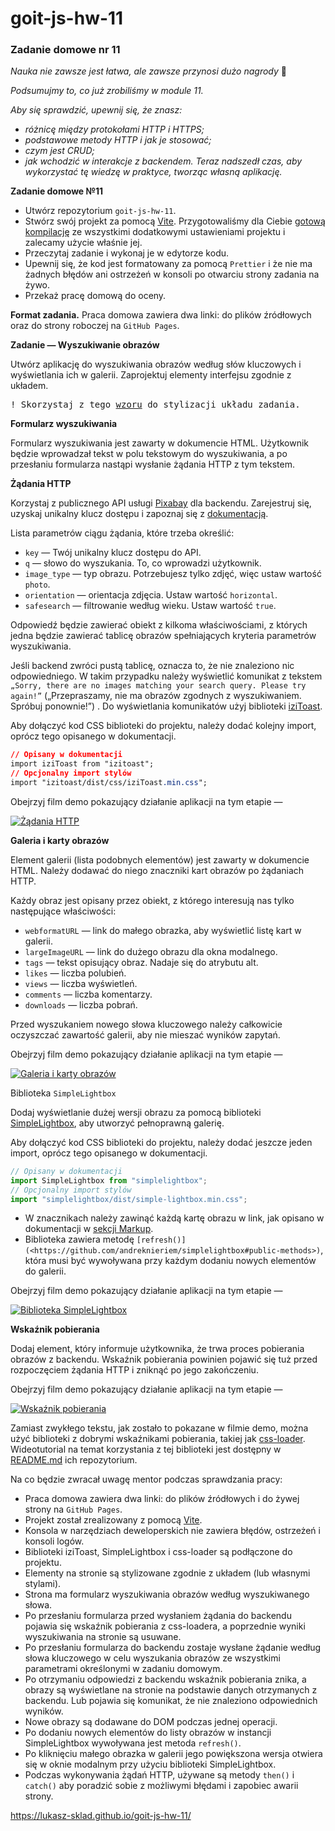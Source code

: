 # goit-js-hw-11
### Zadanie domowe nr 11

_Nauka nie zawsze jest łatwa, ale zawsze przynosi dużo nagrody_ 💪

_Podsumujmy to, co już zrobiliśmy w module 11._

_Aby się sprawdzić, upewnij się, że znasz:_

* _różnicę między protokołami HTTP i HTTPS;_
* _podstawowe metody HTTP i jak je stosować;_
* _czym jest CRUD;_
* _jak wchodzić w interakcje z backendem._
_Teraz nadszedł czas, aby wykorzystać tę wiedzę w praktyce, tworząc własną aplikację._



__Zadanie domowe №11__

* Utwórz repozytorium `goit-js-hw-11`.
* Stwórz swój projekt za pomocą [Vite](https://vitejs.dev/). Przygotowaliśmy dla Ciebie [gotową kompilację](https://github.com/goitacademy/vanilla-app-template) ze wszystkimi dodatkowymi ustawieniami projektu i zalecamy użycie właśnie jej.
* Przeczytaj zadanie i wykonaj je w edytorze kodu.
* Upewnij się, że kod jest formatowany za pomocą `Prettier` i że nie ma żadnych błędów ani ostrzeżeń w konsoli po otwarciu strony zadania na żywo.
* Przekaż pracę domową do oceny.


__Format zadania.__ Praca domowa zawiera dwa linki: do plików źródłowych oraz do strony roboczej na `GitHub Pages`.



__Zadanie — Wyszukiwanie obrazów__

Utwórz aplikację do wyszukiwania obrazów według słów kluczowych i wyświetlania ich w galerii. Zaprojektuj elementy interfejsu zgodnie z układem.


<pre>
! Skorzystaj z tego <a href="https://www.figma.com/file/m8k9NQV7qZrtYDCvxfD68B/%D0%94%D0%97-JavaScript?type=design&amp;node-id=3-1009&amp;mode=design&amp;t=eCh8cUwdfWOakuAr-0" rel="noopener noreferrer" target="_blank">wzoru</a> do stylizacji układu zadania.
</pre>

__Formularz wyszukiwania__

Formularz wyszukiwania jest zawarty w dokumencie HTML. Użytkownik będzie wprowadzał tekst w polu tekstowym do wyszukiwania, a po przesłaniu formularza nastąpi wysłanie żądania HTTP z tym tekstem.



__Żądania HTTP__



Korzystaj z publicznego API usługi [Pixabay](https://pixabay.com/api/docs/) dla backendu. Zarejestruj się, uzyskaj unikalny klucz dostępu i zapoznaj się z [dokumentacją](https://pixabay.com/api/docs/#api_search_images).

Lista parametrów ciągu żądania, które trzeba określić:

* `key` — Twój unikalny klucz dostępu do API.
* `q` — słowo do wyszukania. To, co wprowadzi użytkownik.
* `image_type` — typ obrazu. Potrzebujesz tylko zdjęć, więc ustaw wartość `photo`.
* `orientation` — orientacja zdjęcia. Ustaw wartość `horizontal`.
* `safesearch` — filtrowanie według wieku. Ustaw wartość `true`.


Odpowiedź będzie zawierać obiekt z kilkoma właściwościami, z których jedna będzie zawierać tablicę obrazów spełniających kryteria parametrów wyszukiwania.



Jeśli backend zwróci pustą tablicę, oznacza to, że nie znaleziono nic odpowiedniego. W takim przypadku należy wyświetlić komunikat z tekstem `„Sorry, there are no images matching your search query. Please try again!”` („Przepraszamy, nie ma obrazów zgodnych z wyszukiwaniem. Spróbuj ponownie!”) . Do wyświetlania komunikatów użyj biblioteki [iziToast](https://izitoast.marcelodolza.com/).



Aby dołączyć kod CSS biblioteki do projektu, należy dodać kolejny import, oprócz tego opisanego w dokumentacji.


```css
// Opisany w dokumentacji
import iziToast from "izitoast";
// Opcjonalny import stylów
import "izitoast/dist/css/iziToast.min.css";
```


Obejrzyj film demo pokazujący działanie aplikacji na tym etapie — 

[![Żądania HTTP](https://filedn.eu/lPq6O1K7j8DR1n7JwTuYjYz/img/warsztaty/video11-1.jpg)](https://goitlmsstorage.b-cdn.net/234b48b7-f415-4245-802b-1746016bac0a19.mp4)

__Galeria i karty obrazów__



Element galerii (lista podobnych elementów) jest zawarty w dokumencie HTML. Należy dodawać do niego znaczniki kart obrazów po żądaniach HTTP.



Każdy obraz jest opisany przez obiekt, z którego interesują nas tylko następujące właściwości:

* `webformatURL` — link do małego obrazka, aby wyświetlić listę kart w galerii.
* `largeImageURL` — link do dużego obrazu dla okna modalnego.
* `tags` — tekst opisujący obraz. Nadaje się do atrybutu alt.
* `likes` — liczba polubień.
* `views` — liczba wyświetleń.
* `comments` — liczba komentarzy.
* `downloads` — liczba pobrań.


Przed wyszukaniem nowego słowa kluczowego należy całkowicie oczyszczać zawartość galerii, aby nie mieszać wyników zapytań.

Obejrzyj film demo pokazujący działanie aplikacji na tym etapie — 


[![Galeria i karty obrazów](https://filedn.eu/lPq6O1K7j8DR1n7JwTuYjYz/img/warsztaty/video11-2.jpg)](https://goitlmsstorage.b-cdn.net/5c24cb91-7b4c-4912-a1f4-c4a6dd6bf92920.mp4)

Biblioteka `SimpleLightbox`



Dodaj wyświetlanie dużej wersji obrazu za pomocą biblioteki [SimpleLightbox](https://simplelightbox.com/), aby utworzyć pełnoprawną galerię.



Aby dołączyć kod CSS biblioteki do projektu, należy dodać jeszcze jeden import, oprócz tego opisanego w dokumentacji.


```javascript
// Opisany w dokumentacji
import SimpleLightbox from "simplelightbox";
// Opcjonalny import stylów
import "simplelightbox/dist/simple-lightbox.min.css";
```


* W znacznikach należy zawinąć każdą kartę obrazu w link, jak opisano w dokumentacji w [sekcji Markup](https://github.com/andreknieriem/simplelightbox#markup).
* Biblioteka zawiera metodę `[refresh()](<https://github.com/andreknieriem/simplelightbox#public-methods>)`, która musi być wywoływana przy każdym dodaniu nowych elementów do galerii.


Obejrzyj film demo pokazujący działanie aplikacji na tym etapie — 



[![Biblioteka SimpleLightbox](https://filedn.eu/lPq6O1K7j8DR1n7JwTuYjYz/img/warsztaty/video11-3.jpg)](https://goitlmsstorage.b-cdn.net/b35d5472-fe97-42b8-8264-a0f12e463dc821.mp4)


__Wskaźnik pobierania__

Dodaj element, który informuje użytkownika, że trwa proces pobierania obrazów z backendu. Wskaźnik pobierania powinien pojawić się tuż przed rozpoczęciem żądania HTTP i zniknąć po jego zakończeniu.

Obejrzyj film demo pokazujący działanie aplikacji na tym etapie — 


[![Wskaźnik pobierania](https://filedn.eu/lPq6O1K7j8DR1n7JwTuYjYz/img/warsztaty/video11-4.jpg)](https://goitlmsstorage.b-cdn.net/7cc20db1-f940-4252-9a69-9e837b5ec46c22.mp4)

Zamiast zwykłego tekstu, jak zostało to pokazane w filmie demo, można użyć biblioteki z dobrymi wskaźnikami pobierania, takiej jak [css-loader](https://github.com/vineethtrv/css-loader). Wideotutorial na temat korzystania z tej biblioteki jest dostępny w [README.md](http://readme.md/) ich repozytorium.



Na co będzie zwracał uwagę mentor podczas sprawdzania pracy:

* Praca domowa zawiera dwa linki: do plików źródłowych i do żywej strony na `GitHub Pages`.
* Projekt został zrealizowany z pomocą [Vite](https://vitejs.dev/).
* Konsola w narzędziach deweloperskich nie zawiera błędów, ostrzeżeń i konsoli logów.
* Biblioteki iziToast, SimpleLightbox i css-loader są podłączone do projektu.
* Elementy na stronie są stylizowane zgodnie z układem (lub własnymi stylami).
* Strona ma formularz wyszukiwania obrazów według wyszukiwanego słowa.
* Po przesłaniu formularza przed wysłaniem żądania do backendu pojawia się wskaźnik pobierania z css-loadera, a poprzednie wyniki wyszukiwania na stronie są usuwane.
* Po przesłaniu formularza do backendu zostaje wysłane żądanie według słowa kluczowego w celu wyszukania obrazów ze wszystkimi parametrami określonymi w zadaniu domowym.
* Po otrzymaniu odpowiedzi z backendu wskaźnik pobierania znika, a obrazy są wyświetlane na stronie na podstawie danych otrzymanych z backendu. Lub pojawia się komunikat, że nie znaleziono odpowiednich wyników.
* Nowe obrazy są dodawane do DOM podczas jednej operacji.
* Po dodaniu nowych elementów do listy obrazów w instancji SimpleLightbox wywoływana jest metoda `refresh()`.
* Po kliknięciu małego obrazka w galerii jego powiększona wersja otwiera się w oknie modalnym przy użyciu biblioteki SimpleLightbox.
* Podczas wykonywania żądań HTTP, używane są metody `then()` i `catch()` aby poradzić sobie z możliwymi błędami i zapobiec awarii strony.

https://lukasz-sklad.github.io/goit-js-hw-11/